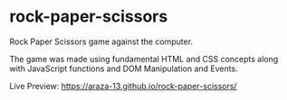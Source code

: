 # rock-paper-scissors
Rock Paper Scissors game against the computer.

The game was made using fundamental HTML and CSS concepts along with JavaScript functions and DOM Manipulation and Events.

Live Preview: https://araza-13.github.io/rock-paper-scissors/